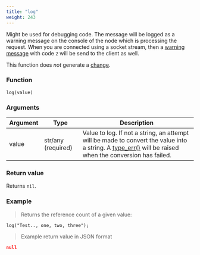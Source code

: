 ```yaml
---
title: "log"
weight: 243
---
```


Might be used for debugging code. The message will be logged as a warning message on the console of the node which is processing the request.
When you are connected using a socket stream, then a [warning message](../../listening/warning) with code `2` will be send to the client as well.

This function does *not* generate a [change](../../overview/changes).

### Function

`log(value)`

### Arguments

Argument | Type | Description
-------- | ---- | -----------
value | str/any (required) | Value to log. If not a string, an attempt will be made to convert the value into a string. A [type_err()](../../errors/type_err) will be raised when the conversion has failed.

### Return value

Returns `nil`.

### Example

> Returns the reference count of a given value:

```thingsdb,json_response
log("Test.., one, two, three");
```

> Example return value in JSON format

```json
null
```
